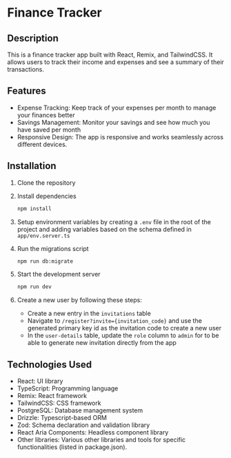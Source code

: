 # Finance Tracker

## Description

This is a finance tracker app built with React, Remix, and TailwindCSS. It allows users to track their income and expenses and see a summary of their transactions.

## Features

-   Expense Tracking: Keep track of your expenses per month to manage your finances better
-   Savings Management: Monitor your savings and see how much you have saved per month
-   Responsive Design: The app is responsive and works seamlessly across different devices.

## Installation

1. Clone the repository

2. Install dependencies

    ```bash
    npm install
    ```

3. Setup environment variables by creating a `.env` file in the root of the project and adding variables based on the schema defined in `app/env.server.ts`

4. Run the migrations script

    ```bash
    npm run db:migrate
    ```

5. Start the development server

    ```bash
    npm run dev
    ```

6. Create a new user by following these steps:
    - Create a new entry in the `invitations` table
    - Navigate to `/register?invite={invitation_code}` and use the generated primary key id as the invitation code to create a new user
    - In the `user-details` table, update the `role` column to `admin` for to be able to generate new invitation directly from the app

## Technologies Used

-   React: UI library
-   TypeScript: Programming language
-   Remix: React framework
-   TailwindCSS: CSS framework
-   PostgreSQL: Database management system
-   Drizzle: Typescript-based ORM
-   Zod: Schema declaration and validation library
-   React Aria Components: Headless component library
-   Other libraries: Various other libraries and tools for specific functionalities (listed in package.json).
